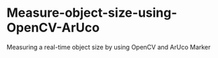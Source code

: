 # Measure-object-size-using-OpenCV-ArUco
Measuring a real-time object size by using OpenCV and ArUco Marker
